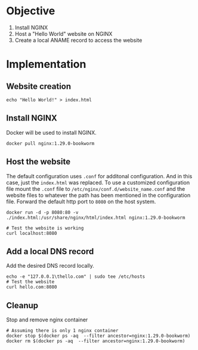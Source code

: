 # Objective
1. Install NGINX
2. Host a "Hello World" website on NGINX
3. Create a local ANAME record to access the website

# Implementation

## Website creation
```
echo "Hello World!" > index.html
```

## Install NGINX
Docker will be used to install NGINX.
```
docker pull nginx:1.29.0-bookworm
```

## Host the website
The default configuration uses `.conf` for additonal configuration. And in this case, just the `index.html` was replaced. To use a customized configuration file mount the `.conf` file to `/etc/nginx/conf.d/website_name.conf` and the website files to whatever the path has been mentioned in the configuration file. Forward the default http port to `8080` on the host system.

```
docker run -d -p 8080:80 -v ./index.html:/usr/share/nginx/html/index.html nginx:1.29.0-bookworm

# Test the website is working
curl localhost:8080
```

## Add a local DNS record
Add the desired DNS record locally.
```
echo -e "127.0.0.1\thello.com" | sudo tee /etc/hosts
# Test the website
curl hello.com:8080
```

## Cleanup
Stop and remove nginx container
```
# Assuming there is only 1 nginx container
docker stop $(docker ps -aq  --filter ancestor=nginx:1.29.0-bookworm)
docker rm $(docker ps -aq  --filter ancestor=nginx:1.29.0-bookworm)
```